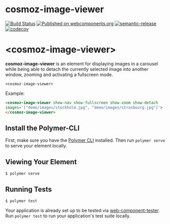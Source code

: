 cosmoz-image-viewer
===================

[![Build Status](https://github.com/Neovici/cosmoz-image-viewer/workflows/Github%20CI/badge.svg)](https://github.com/Neovici/cosmoz-image-viewer/actions?workflow=Github+CI)
[![Published on webcomponents.org](https://img.shields.io/badge/webcomponents.org-published-blue.svg)](https://www.webcomponents.org/element/Neovici/cosmoz-image-viewer)
[![semantic-release](https://img.shields.io/badge/%20%20%F0%9F%93%A6%F0%9F%9A%80-semantic--release-e10079.svg)](https://github.com/semantic-release/semantic-release)
[![codecov](https://codecov.io/gh/Neovici/cosmoz-image-viewer/branch/master/graph/badge.svg?token=l5LdrbgSSe)](https://codecov.io/gh/Neovici/cosmoz-image-viewer)

# &lt;cosmoz-image-viewer&gt;

**cosmoz-image-viewer** is an element for displaying images in a carousel while
being able to detach the currently selected image into another window, zooming
and activating a fullscreen mode.

`<cosmoz-image-viewer>`

Example:

<!--
```
<custom-element-demo>
  <template>
    <script src="../webcomponentsjs/webcomponents-lite.js"></script>
    <link rel="import" href="cosmoz-image-viewer.html">
    <next-code-block></next-code-block>
  </template>
</custom-element-demo>
```
-->
```html
<cosmoz-image-viewer show-nav show-fullscreen show-zoom show-detach
images='["demo/images/stockholm.jpg", "demo/images/strasbourg.jpg"]'>
</cosmoz-image-viewer>
```

## Install the Polymer-CLI

First, make sure you have the [Polymer CLI](https://www.npmjs.com/package/polymer-cli) installed. Then run `polymer serve` to serve your element locally.

## Viewing Your Element

```
$ polymer serve
```

## Running Tests

```
$ polymer test
```

Your application is already set up to be tested via [web-component-tester](https://github.com/Polymer/web-component-tester). Run `polymer test` to run your application's test suite locally.
